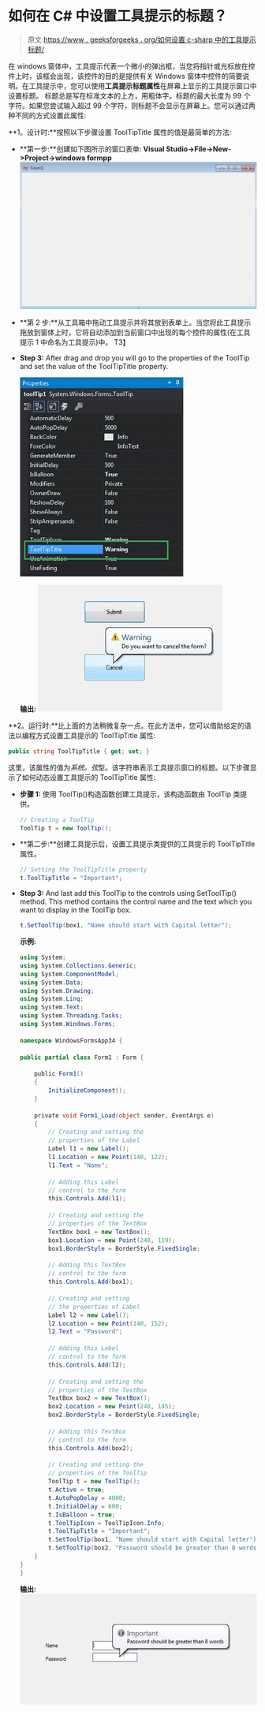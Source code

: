 # 如何在 C# 中设置工具提示的标题？

> 原文:[https://www . geeksforgeeks . org/如何设置 c-sharp 中的工具提示标题/](https://www.geeksforgeeks.org/how-to-set-the-title-of-the-tooltip-in-c-sharp/)

在 windows 窗体中，工具提示代表一个微小的弹出框，当您将指针或光标放在控件上时，该框会出现，该控件的目的是提供有关 Windows 窗体中控件的简要说明。在工具提示中，您可以使用**工具提示标题属性**在屏幕上显示的工具提示窗口中设置标题。
标题总是写在标准文本的上方，用粗体字。标题的最大长度为 99 个字符。如果您尝试输入超过 99 个字符，则标题不会显示在屏幕上。您可以通过两种不同的方式设置此属性:

**1。设计时:**按照以下步骤设置 ToolTipTitle 属性的值是最简单的方法:

*   **第一步:**创建如下图所示的窗口表单:
    **Visual Studio->File->New->Project->windows formpp**
    ![](img/de9202f1f4646167e60ea580d67273d9.png)
*   **第 2 步:**从工具箱中拖动工具提示并将其放到表单上。当您将此工具提示拖放到窗体上时，它将自动添加到当前窗口中出现的每个控件的属性(在工具提示 1 中命名为工具提示)中。
    T3】
*   **Step 3:** After drag and drop you will go to the properties of the ToolTip and set the value of the ToolTipTitle property.

    ![](img/d2191599fbed53ed9a275b1f65aa36fc.png)

    **输出:**
    ![](img/ace86709e5c04858084008929d345d36.png)

**2。运行时:**比上面的方法稍微复杂一点。在此方法中，您可以借助给定的语法以编程方式设置工具提示的 ToolTipTitle 属性:

```cs
public string ToolTipTitle { get; set; }
```

这里，该属性的值为*系统。弦*型。该字符串表示工具提示窗口的标题。以下步骤显示了如何动态设置工具提示的 ToolTipTitle 属性:

*   **步骤 1:** 使用 ToolTip()构造函数创建工具提示，该构造函数由 ToolTip 类提供。

    ```cs
    // Creating a ToolTip
    ToolTip t = new ToolTip();

    ```

*   **第二步:**创建工具提示后，设置工具提示类提供的工具提示的 ToolTipTitle 属性。

    ```cs
    // Setting the ToolTipTitle property
    t.ToolTipTitle = "Important";

    ```

*   **Step 3:** And last add this ToolTip to the controls using SetToolTip() method. This method contains the control name and the text which you want to display in the ToolTip box.

    ```cs
    t.SetToolTip(box1, "Name should start with Capital letter");
    ```

    **示例:**

    ```cs
    using System;
    using System.Collections.Generic;
    using System.ComponentModel;
    using System.Data;
    using System.Drawing;
    using System.Linq;
    using System.Text;
    using System.Threading.Tasks;
    using System.Windows.Forms;

    namespace WindowsFormsApp34 {

    public partial class Form1 : Form {

        public Form1()
        {
            InitializeComponent();
        }

        private void Form1_Load(object sender, EventArgs e)
        {
            // Creating and setting the 
            // properties of the Label
            Label l1 = new Label();
            l1.Location = new Point(140, 122);
            l1.Text = "Name";

            // Adding this Label 
            // control to the form
            this.Controls.Add(l1);

            // Creating and setting the 
            // properties of the TextBox
            TextBox box1 = new TextBox();
            box1.Location = new Point(248, 119);
            box1.BorderStyle = BorderStyle.FixedSingle;

            // Adding this TextBox 
            // control to the form
            this.Controls.Add(box1);

            // Creating and setting
            // the properties of Label
            Label l2 = new Label();
            l2.Location = new Point(140, 152);
            l2.Text = "Password";

            // Adding this Label
            // control to the form
            this.Controls.Add(l2);

            // Creating and setting the 
            // properties of the TextBox
            TextBox box2 = new TextBox();
            box2.Location = new Point(248, 145);
            box2.BorderStyle = BorderStyle.FixedSingle;

            // Adding this TextBox 
            // control to the form
            this.Controls.Add(box2);

            // Creating and setting the
            // properties of the ToolTip
            ToolTip t = new ToolTip();
            t.Active = true;
            t.AutoPopDelay = 4000;
            t.InitialDelay = 600;
            t.IsBalloon = true;
            t.ToolTipIcon = ToolTipIcon.Info;
            t.ToolTipTitle = "Important";
            t.SetToolTip(box1, "Name should start with Capital letter");
            t.SetToolTip(box2, "Password should be greater than 8 words");
        }
    }
    }
    ```

    **输出:**
    ![](img/c1e2b84672c63cbaaed619530f48f133.png)